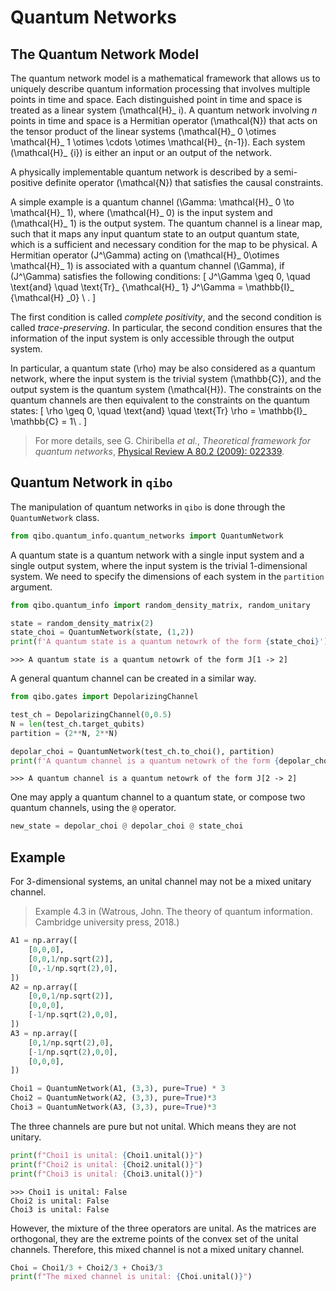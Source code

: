 # Quantum Networks

## The Quantum Network Model

The quantum network model is a mathematical framework that allows us to uniquely describe quantum information processing that involves multiple points in time and space.
Each distinguished point in time and space is treated as a linear system \(\mathcal{H}_ i\).
A quantum network involving $n$ points in time and space is a Hermitian operator \(\mathcal{N}\) that acts on the tensor product of the linear systems \(\mathcal{H}_ 0 \otimes \mathcal{H}_ 1 \otimes \cdots \otimes \mathcal{H}_ {n-1}\).
Each system \(\mathcal{H}_ {i}\) is either an input or an output of the network.

A physically implementable quantum network is described by a semi-positive definite operator \(\mathcal{N}\) that satisfies the causal constraints.

A simple example is a quantum channel \(\Gamma: \mathcal{H}_ 0 \to \mathcal{H}_ 1\), where \(\mathcal{H}_ 0\) is the input system and \(\mathcal{H}_ 1\) is the output system.
The quantum channel is a linear map, such that it maps any input quantum state to an output quantum state, which is a sufficient and necessary condition for the map to be physical.
A Hermitian operator \(J^\Gamma\) acting on \(\mathcal{H}_ 0\otimes \mathcal{H}_ 1\) is associated with a quantum channel \(\Gamma\), if \(J^\Gamma\) satisfies the following conditions:
\[
J^\Gamma \geq 0, \quad \text{and} \quad \text{Tr}_ {\mathcal{H}_ 1} J^\Gamma = \mathbb{I}_ {\mathcal{H} _0} \ .
\]

The first condition is called *complete positivity*, and the second condition is called *trace-preserving*.
In particular, the second condition ensures that the information of the input system is only accessible through the output system.

In particular, a quantum state \(\rho\) may be also considered as a quantum network, where the input system is the trivial system \(\mathbb{C}\), and the output system is the quantum system \(\mathcal{H}\).
The constraints on the quantum channels are then equivalent to the constraints on the quantum states:
\[
\rho \geq 0, \quad \text{and} \quad \text{Tr} \rho = \mathbb{I}_ \mathbb{C} = 1\ .
\]

> For more details, see G. Chiribella *et al.*, *Theoretical framework for quantum networks*,
> [Physical Review A 80.2 (2009): 022339](https://journals.aps.org/pra/abstract/10.1103/PhysRevA.80.022339).

## Quantum Network in `qibo`

The manipulation of quantum networks in `qibo` is done through the `QuantumNetwork` class.

```python
from qibo.quantum_info.quantum_networks import QuantumNetwork
```

A quantum state is a quantum network with a single input system and a single output system, where the input system is the trivial 1-dimensional system.
We need to specify the dimensions of each system in the `partition` argument.

```python
from qibo.quantum_info import random_density_matrix, random_unitary

state = random_density_matrix(2)
state_choi = QuantumNetwork(state, (1,2))
print(f'A quantum state is a quantum netowrk of the form {state_choi}')
```

```
>>> A quantum state is a quantum netowrk of the form J[1 -> 2]
```

A general quantum channel can be created in a similar way.

```python
from qibo.gates import DepolarizingChannel

test_ch = DepolarizingChannel(0,0.5)
N = len(test_ch.target_qubits)
partition = (2**N, 2**N)

depolar_choi = QuantumNetwork(test_ch.to_choi(), partition)
print(f'A quantum channel is a quantum netowrk of the form {depolar_choi}')
```

```
>>> A quantum channel is a quantum netowrk of the form J[2 -> 2]
```

One may apply a quantum channel to a quantum state, or compose two quantum channels, using the `@` operator.

```python
new_state = depolar_choi @ depolar_choi @ state_choi
```

## Example

For 3-dimensional systems, an unital channel may not be a mixed unitary channel.

> Example 4.3 in (Watrous, John. The theory of quantum information. Cambridge university press, 2018.)

```python
A1 = np.array([
    [0,0,0],
    [0,0,1/np.sqrt(2)],
    [0,-1/np.sqrt(2),0],
])
A2 = np.array([
    [0,0,1/np.sqrt(2)],
    [0,0,0],
    [-1/np.sqrt(2),0,0],
])
A3 = np.array([
    [0,1/np.sqrt(2),0],
    [-1/np.sqrt(2),0,0],
    [0,0,0],
])

Choi1 = QuantumNetwork(A1, (3,3), pure=True) * 3
Choi2 = QuantumNetwork(A2, (3,3), pure=True)*3
Choi3 = QuantumNetwork(A3, (3,3), pure=True)*3
```

The three channels are pure but not unital. Which means they are not unitary.

```python
print(f"Choi1 is unital: {Choi1.unital()}")
print(f"Choi2 is unital: {Choi2.unital()}")
print(f"Choi3 is unital: {Choi3.unital()}")
```

```
>>> Choi1 is unital: False
Choi2 is unital: False
Choi3 is unital: False
```

However, the mixture of the three operators are unital.
As the matrices are orthogonal, they are the extreme points of the convex set of the unital channels.
Therefore, this mixed channel is not a mixed unitary channel.

```python
Choi = Choi1/3 + Choi2/3 + Choi3/3
print(f"The mixed channel is unital: {Choi.unital()}")
```
